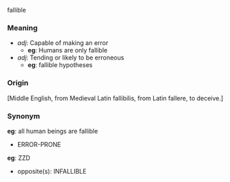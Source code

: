 fallible
### Meaning
+ _adj_: Capable of making an error
    + __eg__: Humans are only fallible
+ _adj_: Tending or likely to be erroneous
    + __eg__: fallible hypotheses

### Origin

[Middle English, from Medieval Latin fallibilis, from Latin fallere, to deceive.]

### Synonym

__eg__: all human beings are fallible

+ ERROR-PRONE

__eg__: ZZD

+ opposite(s): INFALLIBLE



